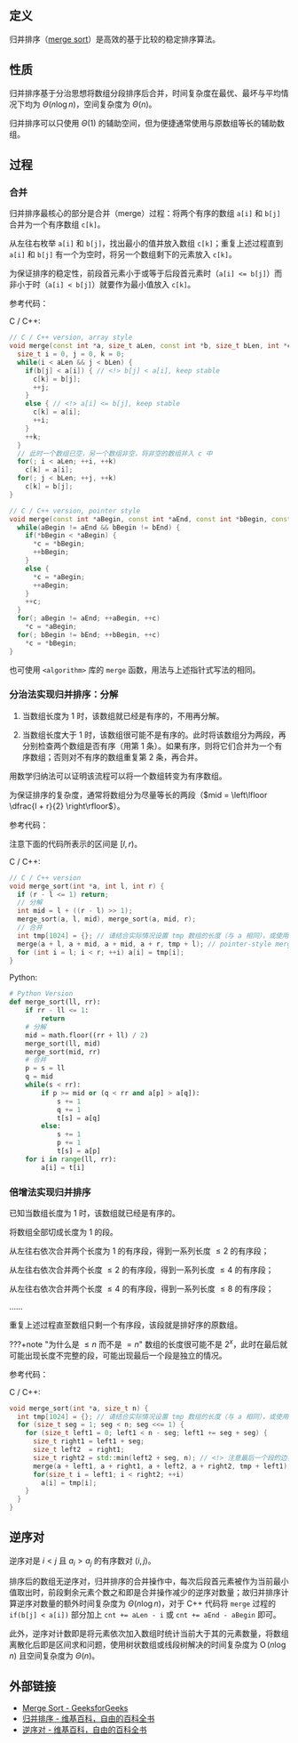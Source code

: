 ## 定义

归并排序（[merge sort](https://en.wikipedia.org/wiki/Merge_sort)）是高效的基于比较的稳定排序算法。

## 性质

归并排序基于分治思想将数组分段排序后合并，时间复杂度在最优、最坏与平均情况下均为 $\Theta (n \log n)$，空间复杂度为 $\Theta (n)$。

归并排序可以只使用 $\Theta (1)$ 的辅助空间，但为便捷通常使用与原数组等长的辅助数组。

## 过程

### 合并

归并排序最核心的部分是合并（merge）过程：将两个有序的数组 `a[i]` 和 `b[j]` 合并为一个有序数组 `c[k]`。

从左往右枚举 `a[i]` 和 `b[j]`，找出最小的值并放入数组 `c[k]`；重复上述过程直到 `a[i]` 和 `b[j]` 有一个为空时，将另一个数组剩下的元素放入 `c[k]`。

为保证排序的稳定性，前段首元素小于或等于后段首元素时（`a[i] <= b[j]`）而非小于时（`a[i] < b[j]`）就要作为最小值放入 `c[k]`。

参考代码：

C / C++:

```cpp
// C / C++ version, array style
void merge(const int *a, size_t aLen, const int *b, size_t bLen, int *c) {
  size_t i = 0, j = 0, k = 0;
  while(i < aLen && j < bLen) {
    if(b[j] < a[i]) { // <!> b[j] < a[i], keep stable
      c[k] = b[j];
      ++j;
    }
    else { // <!> a[i] <= b[j], keep stable
      c[k] = a[i];
      ++i;
    }
    ++k;
  }
  // 此时一个数组已空，另一个数组非空，将非空的数组并入 c 中
  for(; i < aLen; ++i, ++k)
    c[k] = a[i];
  for(; j < bLen; ++j, ++k)
    c[k] = b[j];
}

// C / C++ version, pointer style
void merge(const int *aBegin, const int *aEnd, const int *bBegin, const int *bEnd, int *c) {
  while(aBegin != aEnd && bBegin != bEnd) {
    if(*bBegin < *aBegin) {
      *c = *bBegin;
      ++bBegin;
    }
    else {
      *c = *aBegin;
      ++aBegin;
    }
    ++c;
  }
  for(; aBegin != aEnd; ++aBegin, ++c)
    *c = *aBegin;
  for(; bBegin != bEnd; ++bBegin, ++c)
    *c = *bBegin;
}
```

也可使用 `<algorithm>` 库的 `merge` 函数，用法与上述指针式写法的相同。

### 分治法实现归并排序：分解

1. 当数组长度为 $1$ 时，该数组就已经是有序的，不用再分解。

2. 当数组长度大于 $1$ 时，该数组很可能不是有序的。此时将该数组分为两段，再分别检查两个数组是否有序（用第 1 条）。如果有序，则将它们合并为一个有序数组；否则对不有序的数组重复第 2 条，再合并。

用数学归纳法可以证明该流程可以将一个数组转变为有序数组。

为保证排序的复杂度，通常将数组分为尽量等长的两段（$mid = \left\lfloor \dfrac{l + r}{2} \right\rfloor$）。

参考代码：

注意下面的代码所表示的区间是 $[l, r)$。

C / C++:

```cpp
// C / C++ version
void merge_sort(int *a, int l, int r) {
  if (r - l <= 1) return;
  // 分解
  int mid = l + ((r - l) >> 1);
  merge_sort(a, l, mid), merge_sort(a, mid, r);
  // 合并
  int tmp[1024] = {}; // 请结合实际情况设置 tmp 数组的长度（与 a 相同），或使用 vector；先将合并的结果放在 tmp 里，再返回到数组 a
  merge(a + l, a + mid, a + mid, a + r, tmp + l); // pointer-style merge
  for (int i = l; i < r; ++i) a[i] = tmp[i];
}
```

Python:

```python
# Python Version
def merge_sort(ll, rr):
    if rr - ll <= 1:
        return
    # 分解
    mid = math.floor((rr + ll) / 2)
    merge_sort(ll, mid)
    merge_sort(mid, rr)
    # 合并
    p = s = ll
    q = mid
    while(s < rr):
        if p >= mid or (q < rr and a[p] > a[q]):
            s += 1
            q += 1
            t[s] = a[q]
        else:
            s += 1
            p += 1
            t[s] = a[p]
    for i in range(ll, rr):
        a[i] = t[i]
```

### 倍增法实现归并排序

已知当数组长度为 $1$ 时，该数组就已经是有序的。

将数组全部切成长度为 $1$ 的段。

从左往右依次合并两个长度为 $1$ 的有序段，得到一系列长度 $\le 2$ 的有序段；

从左往右依次合并两个长度 $\le 2$ 的有序段，得到一系列长度 $\le 4$ 的有序段；

从左往右依次合并两个长度 $\le 4$ 的有序段，得到一系列长度 $\le 8$ 的有序段；

……

重复上述过程直至数组只剩一个有序段，该段就是排好序的原数组。

???+note "为什么是 $\le n$ 而不是 $= n$"
    数组的长度很可能不是 $2^x$，此时在最后就可能出现长度不完整的段，可能出现最后一个段是独立的情况。

参考代码：

C / C++:

```cpp
void merge_sort(int *a, size_t n) {
  int tmp[1024] = {}; // 请结合实际情况设置 tmp 数组的长度（与 a 相同），或使用 vector；先将合并的结果放在 tmp 里，再返回到数组 a
  for (size_t seg = 1; seg < n; seg <<= 1) {
    for (size_t left1 = 0; left1 < n - seg; left1 += seg + seg) {
      size_t right1 = left1 + seg;
      size_t left2  = right1;
      size_t right2 = std::min(left2 + seg, n); // <!> 注意最后一个段的边界
      merge(a + left1, a + right1, a + left2, a + right2, tmp + left1); // pointer-style merge
      for(size_t i = left1; i < right2; ++i)
        a[i] = tmp[i];
    }
  }
}
```

## 逆序对

逆序对是 $i < j$ 且 $a_i > a_j$ 的有序数对 $(i, j)$。

排序后的数组无逆序对，归并排序的合并操作中，每次后段首元素被作为当前最小值取出时，前段剩余元素个数之和即是合并操作减少的逆序对数量；故归并排序计算逆序对数量的额外时间复杂度为 $\Theta (n \log n)$，对于 C++ 代码将 `merge` 过程的 `if(b[j] < a[i])` 部分加上 `cnt += aLen - i` 或 `cnt += aEnd - aBegin` 即可。

此外，逆序对计数即是将元素依次加入数组时统计当前大于其的元素数量，将数组离散化后即是区间求和问题，使用树状数组或线段树解决的时间复杂度为 $\operatorname{O} (n \log n)$ 且空间复杂度为 $\Theta (n)$。

## 外部链接

- [Merge Sort - GeeksforGeeks](https://www.geeksforgeeks.org/merge-sort/)
- [归并排序 - 维基百科，自由的百科全书](https://zh.wikipedia.org/wiki/%E5%BD%92%E5%B9%B6%E6%8E%92%E5%BA%8F)
- [逆序对 - 维基百科，自由的百科全书](https://zh.wikipedia.org/wiki/%E9%80%86%E5%BA%8F%E5%AF%B9)
